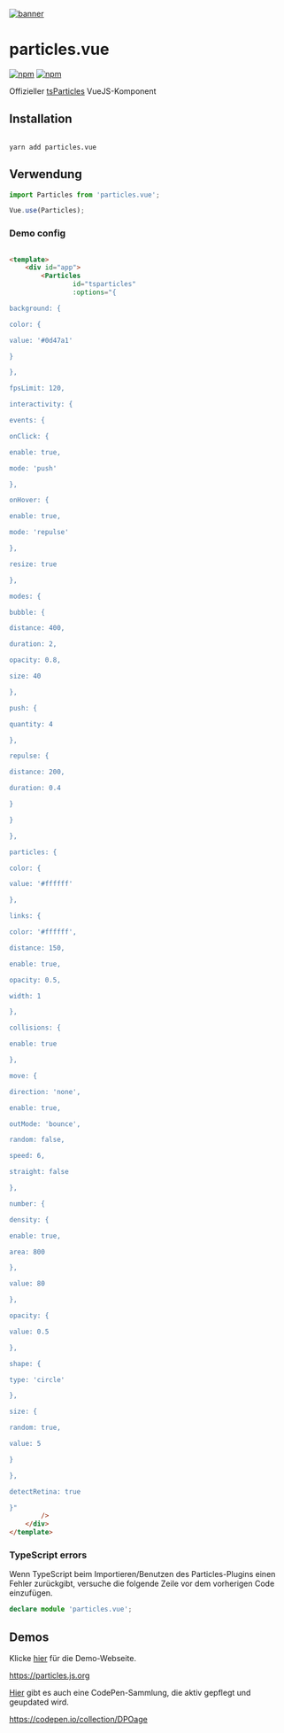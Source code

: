[![banner](https://particles.js.org/images/banner3.png)](https://particles.js.org)

# particles.vue

[![npm](https://img.shields.io/npm/v/particles.vue)](https://www.npmjs.com/package/particles.vue) [![npm](https://img.shields.io/npm/dm/particles.vue)](https://www.npmjs.com/package/particles.vue)

Offizieller [tsParticles](https://github.com/matteobruni/tsparticles) VueJS-Komponent

## Installation

```shell script

yarn add particles.vue

```

## Verwendung

```javascript
import Particles from 'particles.vue';

Vue.use(Particles);
```

### Demo config

```html

<template>
    <div id="app">
        <Particles
                id="tsparticles"
                :options="{

background: {

color: {

value: '#0d47a1'

}

},

fpsLimit: 120,

interactivity: {

events: {

onClick: {

enable: true,

mode: 'push'

},

onHover: {

enable: true,

mode: 'repulse'

},

resize: true

},

modes: {

bubble: {

distance: 400,

duration: 2,

opacity: 0.8,

size: 40

},

push: {

quantity: 4

},

repulse: {

distance: 200,

duration: 0.4

}

}

},

particles: {

color: {

value: '#ffffff'

},

links: {

color: '#ffffff',

distance: 150,

enable: true,

opacity: 0.5,

width: 1

},

collisions: {

enable: true

},

move: {

direction: 'none',

enable: true,

outMode: 'bounce',

random: false,

speed: 6,

straight: false

},

number: {

density: {

enable: true,

area: 800

},

value: 80

},

opacity: {

value: 0.5

},

shape: {

type: 'circle'

},

size: {

random: true,

value: 5

}

},

detectRetina: true

}"
        />
    </div>
</template>
```

### TypeScript errors

Wenn TypeScript beim Importieren/Benutzen des Particles-Plugins einen Fehler zurückgibt, versuche die folgende Zeile vor
dem vorherigen Code einzufügen.

```typescript
declare module 'particles.vue';
```

## Demos

Klicke [hier](https://particles.js.org) für die Demo-Webseite.

<https://particles.js.org>

[Hier](https://codepen.io/collection/DPOage) gibt es auch eine CodePen-Sammlung, die aktiv gepflegt und geupdated wird.

<https://codepen.io/collection/DPOage>
